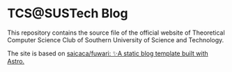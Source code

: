 # TCS@SUSTech Blog

This repository contains the source file of the official website of Theoretical Computer Science Club of Southern University of Science and Technology.

The site is based on [saicaca/fuwari: ✨A static blog template built with Astro.](https://github.com/saicaca/fuwari)
